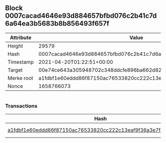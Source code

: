 ## Block 0007cacad4646e93d884657bfbd076c2b41c7d6a64ea3b5683b8b856493f657f

Attribute | Value
--- | ---
Height | 29579
Hash | 0007cacad4646e93d884657bfbd076c2b41c7d6a64ea3b5683b8b856493f657f
Timestamp | 2021-04-20T01:22:51+00:00
Target | 00e74ce643a305948702c348ddcfe896ba662d82c1a228faf4ad12250f07334e
Merke root | a1fdbf1e60eddd86f87150ac76533820cc222c13eaf9f36a3e7faff285e9f8c5
Nonce | 1658766073

```

```

### Transactions

Hash | Amount
--- | ---
[a1fdbf1e60eddd86f87150ac76533820cc222c13eaf9f36a3e7faff285e9f8c5](a1fdbf1e60eddd86f87150ac76533820cc222c13eaf9f36a3e7faff285e9f8c5.md) | 10.00000000 SKEPTI 
